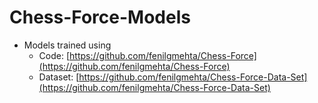 # Chess-Force-Models

- Models trained using
	- Code: [https://github.com/fenilgmehta/Chess-Force](https://github.com/fenilgmehta/Chess-Force)
	- Dataset: [https://github.com/fenilgmehta/Chess-Force-Data-Set](https://github.com/fenilgmehta/Chess-Force-Data-Set)
	
